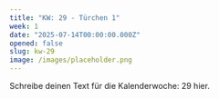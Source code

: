 ```yaml
---
title: "KW: 29 - Türchen 1"
week: 1
date: "2025-07-14T00:00:00.000Z"
opened: false
slug: kw-29
image: /images/placeholder.png
---
```


Schreibe deinen Text für die Kalenderwoche: 29 hier.

